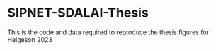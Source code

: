 # SIPNET-SDALAI-Thesis
This is the code and data required to reproduce the thesis figures for Helgeson 2023 
